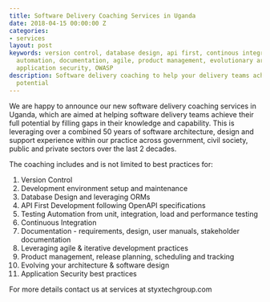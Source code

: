 ```yaml
---
title: Software Delivery Coaching Services in Uganda
date: 2018-04-15 00:00:00 Z
categories:
- services
layout: post
keywords: version control, database design, api first, continous integration, test
  automation, documentation, agile, product management, evolutionary architecture,
  application security, OWASP
description: Software delivery coaching to help your delivery teams achieve their
  potential
---
```


We are happy to announce our new software delivery coaching services in Uganda, which are aimed at helping software delivery teams achieve their full potential by filling gaps in their knowledge and capability. This is leveraging over a combined 50 years of software architecture, design and support experience within our practice across government, civil society, public and private sectors over the last 2 decades.  

The coaching includes and is not limited to best practices for:
1. Version Control 
2. Development environment setup and maintenance
3. Database Design and leveraging ORMs
4. API First Development following OpenAPI specifications 
5. Testing Automation from unit, integration, load and performance testing 
6. Continuous Integration
7. Documentation - requirements, design, user manuals, stakeholder documentation
8. Leveraging agile & iterative development practices
9. Product management, release planning, scheduling and tracking 
10. Evolving your architecture & software design
11. Application Security best practices 

For more details contact us at services at styxtechgroup.com
